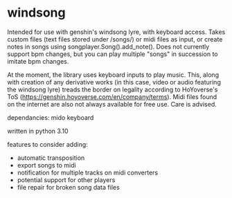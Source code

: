 # windsong
Intended for use with genshin's windsong lyre, with keyboard access. Takes custom files (text files stored under /songs/) or midi files as input, or create notes in songs using songplayer.Song().add_note().
Does not currently support bpm changes, but you can play multiple "songs" in succession to imitate bpm changes.

At the moment, the library uses keyboard inputs to play music. This, along with creation of any derivative works (in this case, video or audio featuring the windsong lyre) treads the border on legality according to HoYoverse's ToS (https://genshin.hoyoverse.com/en/company/terms). Midi files found on the internet are also not always available for free use. Care is advised.

dependancies:
mido
keyboard

written in python 3.10


features to consider adding:
- automatic transposition
- export songs to midi
- notification for multiple tracks on midi converters
- potential support for other players
- file repair for broken song data files
